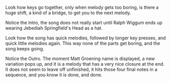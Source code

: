 Look how keys go together, only when melody gets too boring, is there a
huge shift, a kind of a bridge, to get you to the next melody.

Notice the Intro, the song does not really start until Ralph Wiggum ends up
wearing Jebediah Springfield's Head as a hat.

Look how the song has quick melodies, followed by longer key presses, and
quick little melodies again. This way none of the parts get boring, and the
song keeps going.

Notice the Outro. The moment Matt Groening name is displayed, a new
variation pops up, and it is a melody that has a very nice closure at the
end. It does not seem to leave off unfinished, it hits those four final
notes in a sequence, and you know it is done, and done.